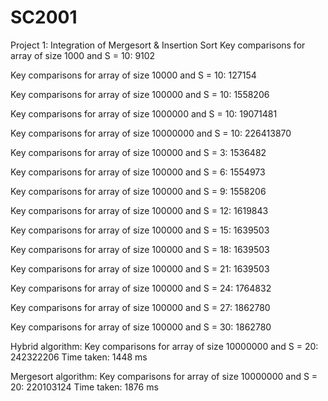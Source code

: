 # SC2001
Project 1: Integration of Mergesort & Insertion Sort
Key comparisons for array of size 1000 and S = 10: 9102

Key comparisons for array of size 10000 and S = 10: 127154

Key comparisons for array of size 100000 and S = 10: 1558206

Key comparisons for array of size 1000000 and S = 10: 19071481

Key comparisons for array of size 10000000 and S = 10: 226413870


Key comparisons for array of size 100000 and S = 3: 1536482

Key comparisons for array of size 100000 and S = 6: 1554973

Key comparisons for array of size 100000 and S = 9: 1558206

Key comparisons for array of size 100000 and S = 12: 1619843

Key comparisons for array of size 100000 and S = 15: 1639503

Key comparisons for array of size 100000 and S = 18: 1639503

Key comparisons for array of size 100000 and S = 21: 1639503

Key comparisons for array of size 100000 and S = 24: 1764832

Key comparisons for array of size 100000 and S = 27: 1862780

Key comparisons for array of size 100000 and S = 30: 1862780


Hybrid algorithm:
Key comparisons for array of size 10000000 and S = 20: 242322206
Time taken: 1448 ms

Mergesort algorithm:
Key comparisons for array of size 10000000 and S = 20: 220103124
Time taken: 1876 ms
